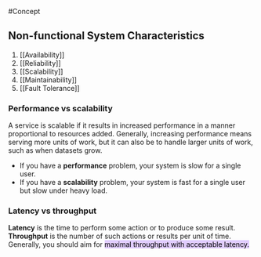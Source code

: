 #Concept 
## Non-functional System Characteristics

1. [[Availability]]
2. [[Reliability]]
3. [[Scalability]]
4. [[Maintainability]]
5. [[Fault Tolerance]]

### Performance vs scalability
A service is scalable if it results in increased performance in a manner proportional to resources added. Generally, increasing performance means serving more units of work, but it can also be to handle larger units of work, such as when datasets grow.
- If you have a **performance** problem, your system is slow for a single user.
- If you have a **scalability** problem, your system is fast for a single user but slow under heavy load.

### Latency vs throughput
**Latency** is the time to perform some action or to produce some result.
**Throughput** is the number of such actions or results per unit of time.
Generally, you should aim for <mark style="background: #D2B3FFA6;">maximal throughput with acceptable latency.</mark>
